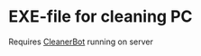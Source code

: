 # EXE-file for cleaning PC

Requires [CleanerBot](https://github.com/zazapipia023/CleanerBot/tree/main) running on server
